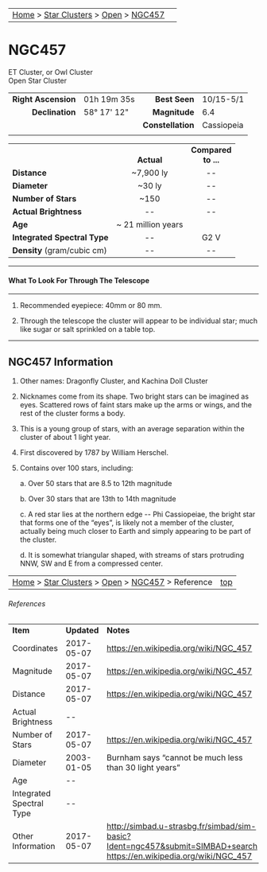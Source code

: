 <script src="../../js/whatsup.js"></script>
<script type="text/javascript">
	var objectName ="NGC 457"
	var objectDesc ="Owl Cluster, or<br/>ET Cluster<br/>Open Star Cluster<br/>in the Constellation<br/>Cassiopeia"
	var objectImage="ngc457.jpg"
</script>

|    |    |
|:---|---:|
|[Home](/notes/#object-notes) > [Star Clusters](/notes/#star-clusters) > [Open](../!open-cluster-info) > [NGC457](#ngc457)| <div id=whatsup></div> |

# NGC457
ET Cluster, or Owl Cluster<br/>
Open Star Cluster

|   |   |   |   |
|--:|:--|--:|:--|
|**Right Ascension**|01h 19m 35s|**Best Seen**|10/15-5/1|
|**Declination**|58&deg; 17' 12"	|**Magnitude**|6.4|
|   |   |**Constellation**|Cassiopeia|
|   |   |   |   |

|   |   |   |
|---|:---:|:---:|
|   | <br/>**Actual**| **Compared<br/>to ...** |
|**Distance** | ~7,900 ly | -- |
|**Diameter** | ~30 ly | -- |
|**Number of Stars**| ~150 | -- |
|**Actual Brightness**| -- | -- |
|**Age** | ~ 21 million years |   |
|**Integrated Spectral Type** | -- | G2 V |
|**Density** (gram/cubic cm) | -- | -- |

---
#### What To Look For Through The Telescope
---

1.  Recommended eyepiece: 40mm or 80 mm.

1.  Through the telescope the cluster will appear to be individual star; much like sugar or salt sprinkled on a table top.

---
## NGC457 Information

1.  Other names: Dragonfly Cluster, and Kachina Doll Cluster

1.  Nicknames come from its shape.  Two bright stars can be imagined as eyes.  Scattered rows of faint stars make up the arms or wings, and the rest of the cluster forms a body.

1.  This is a young group of stars, with an average separation within the cluster of about 1 light year.

1.  First discovered by 1787 by William Herschel.

1.  Contains over 100 stars, including:

	a.  Over 50 stars that are 8.5 to 12th magnitude

	b.  Over 30 stars that are 13th to 14th magnitude

	c.  A red star lies at the northern edge -- Phi Cassiopeiae, the bright star that forms one of the “eyes”, is likely not a member of the cluster, actually being much closer to Earth and simply appearing to be part of the cluster.

	d.  It is somewhat triangular shaped, with streams of stars protruding NNW, SW and E from a compressed center.


|    |    |
|:---|---:|
|[Home](/notes/#object-notes) > [Star Clusters](/notes/#star-clusters) > [Open](../!open-cluster-info) > [NGC457](#ngc457) > Reference|[top](#ngc457)|

###### References

|   |   |   |
|---|---|---|
|**Item**|**Updated**|**Notes**|
|Coordinates|2017-05-07|<https://en.wikipedia.org/wiki/NGC_457>|
|Magnitude|2017-05-07|<https://en.wikipedia.org/wiki/NGC_457>|
|Distance|2017-05-07|https://en.wikipedia.org/wiki/NGC_457|
|Actual Brightness| -- |  |
|Number of Stars|2017-05-07|<https://en.wikipedia.org/wiki/NGC_457>|
|Diameter|2003-01-05|Burnham says “cannot be much less than 30 light years”|
|Age| -- |  |
|Integrated Spectral Type| -- |  |
|Other Information|2017-05-07|<http://simbad.u-strasbg.fr/simbad/sim-basic?Ident=ngc457&submit=SIMBAD+search><br/><https://en.wikipedia.org/wiki/NGC_457>|
